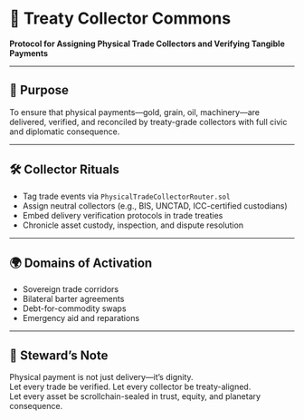 # 📜 Treaty Collector Commons  
**Protocol for Assigning Physical Trade Collectors and Verifying Tangible Payments**

---

## 🎯 Purpose  
To ensure that physical payments—gold, grain, oil, machinery—are delivered, verified, and reconciled by treaty-grade collectors with full civic and diplomatic consequence.

---

## 🛠️ Collector Rituals  
- Tag trade events via `PhysicalTradeCollectorRouter.sol`  
- Assign neutral collectors (e.g., BIS, UNCTAD, ICC-certified custodians)  
- Embed delivery verification protocols in trade treaties  
- Chronicle asset custody, inspection, and dispute resolution

---

## 🌍 Domains of Activation  
- Sovereign trade corridors  
- Bilateral barter agreements  
- Debt-for-commodity swaps  
- Emergency aid and reparations

---

## 🧠 Steward’s Note  
Physical payment is not just delivery—it’s dignity.  
Let every trade be verified. Let every collector be treaty-aligned.  
Let every asset be scrollchain-sealed in trust, equity, and planetary consequence.
